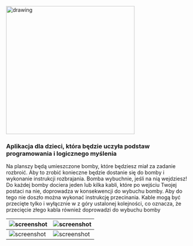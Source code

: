
<img src="https://i.imgur.com/ciERZx4.png" alt="drawing" width="350"/>
<p align="center"><h3>Aplikacja dla dzieci, która będzie uczyła podstaw programowania i logicznego myślenia</h3></p>
Na planszy będą umieszczone bomby, które będziesz miał za zadanie rozbroić. Aby to zrobić konieczne będzie dostanie się do bomby i wykonanie instrukcji rozbrajania. Bomba wybuchnie, jeśli na nią wejdziesz! Do każdej bomby dociera jeden lub kilka kabli, które po wejściu Twojej postaci na nie, doprowadza w konsekwencji do wybuchu bomby. Aby do tego nie doszło można wykonać instrukcję przecinania. Kable mogą być przecięte tylko i wyłącznie w z góry ustalonej kolejności, co oznacza, że przecięcie złego kabla również doprowadzi do wybuchu bomby
  

|![screenshot](https://i.imgur.com/rsWEJup.png)|![screenshot](https://i.imgur.com/FTnPnrf.png)|
|--|--|
|![screenshot](https://i.imgur.com/5rUr26M.png)|![screenshot](https://i.imgur.com/2b7LDL5.png)|

